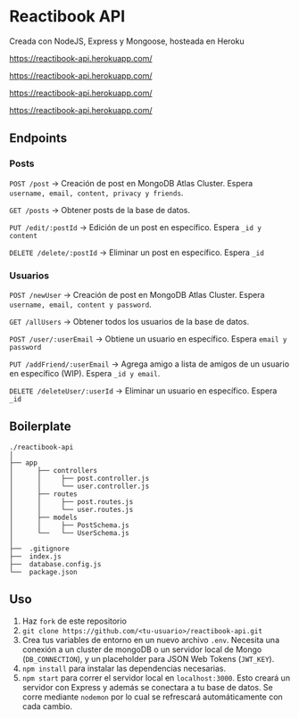# Reactibook API

Creada con NodeJS, Express y Mongoose, hosteada en Heroku

https://reactibook-api.herokuapp.com/

https://reactibook-api.herokuapp.com/

https://reactibook-api.herokuapp.com/

https://reactibook-api.herokuapp.com/

## Endpoints

### Posts

`POST /post` -> Creación de post en MongoDB Atlas Cluster. Espera `username, email, content, privacy y friends`.

`GET /posts` -> Obtener posts de la base de datos.

`PUT /edit/:postId` -> Edición de un post en específico. Espera `_id y content`

`DELETE /delete/:postId` -> Eliminar un post en específico. Espera `_id`

### Usuarios

`POST /newUser` -> Creación de post en MongoDB Atlas Cluster. Espera `username, email, content y password`.

`GET /allUsers` -> Obtener todos los usuarios de la base de datos.

`POST /user/:userEmail` -> Obtiene un usuario en específico. Espera `email y password`

`PUT /addFriend/:userEmail` -> Agrega amigo a lista de amigos de un usuario en específico (WIP). Espera `_id y email`.

`DELETE /deleteUser/:userId` -> Eliminar un usuario en específico. Espera `_id`


## Boilerplate
```
./reactibook-api
│
├── app
│      ├── controllers
│      │     ├── post.controller.js
│      │     └── user.controller.js
│      ├── routes
│      │     ├── post.routes.js
│      │     └── user.routes.js
│      ├── models
│      │     ├── PostSchema.js
│      └──   └── UserSchema.js
│
├──  .gitignore
├──  index.js
├──  database.config.js
└──  package.json
```


## Uso

1. Haz `fork` de este repositorio
2. `git clone https://github.com/<tu-usuario>/reactibook-api.git`
3. Crea tus variables de entorno en un nuevo archivo `.env`. Necesita una conexión a un cluster de mongoDB o un servidor local de Mongo (`DB_CONNECTION`), y un placeholder para JSON Web Tokens (`JWT_KEY`).
4. `npm install` para instalar las dependencias necesarias.
5. `npm start` para correr el servidor local en `localhost:3000`. Esto creará un servidor con Express y además se conectara a tu base de datos. Se corre mediante `nodemon` por lo cual se refrescará automáticamente con cada cambio.
 
